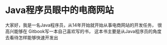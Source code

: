 Java程序员眼中的电商网站
=======

大家好，我是一名Java程序员，从14年开始就开始从事电商网站的开发任务， 很高兴能够在 Gitbook写一本自己喜欢写的书， 这本书主要是从Java程序员的角度去看待怎样能够快速开发出 
